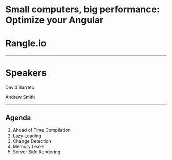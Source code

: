 # Small computers, big performance: Optimize your Angular

# Rangle.io

---

# Speakers

David Barreto

Andrew Smith

---

## Agenda

1. Ahead of Time Compilation
1. Lazy Loading
1. Change Detection
1. Memory Leaks
1. Server Side Rendering

